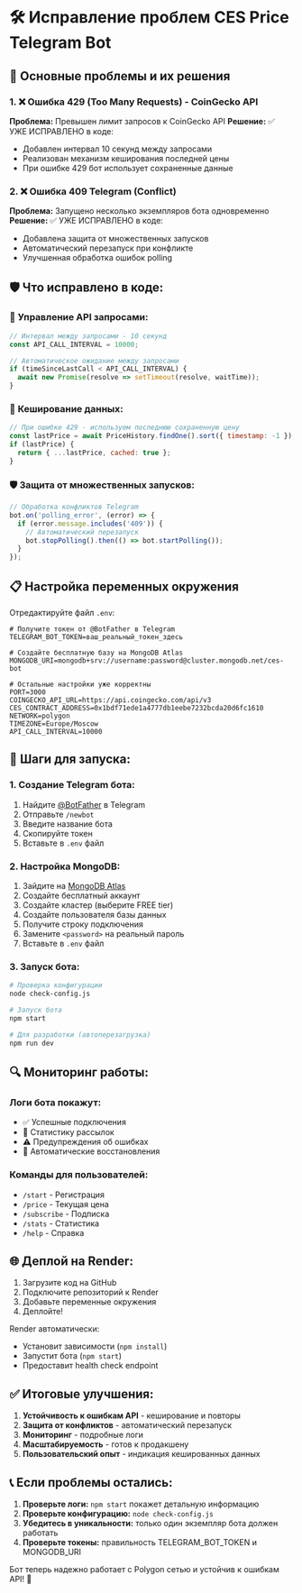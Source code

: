 # 🛠️ Исправление проблем CES Price Telegram Bot

## 🔧 Основные проблемы и их решения

### 1. ❌ Ошибка 429 (Too Many Requests) - CoinGecko API

**Проблема:** Превышен лимит запросов к CoinGecko API
**Решение:** ✅ УЖЕ ИСПРАВЛЕНО в коде:
- Добавлен интервал 10 секунд между запросами
- Реализован механизм кеширования последней цены
- При ошибке 429 бот использует сохраненные данные

### 2. ❌ Ошибка 409 Telegram (Conflict)

**Проблема:** Запущено несколько экземпляров бота одновременно
**Решение:** ✅ УЖЕ ИСПРАВЛЕНО в коде:
- Добавлена защита от множественных запусков
- Автоматический перезапуск при конфликте
- Улучшенная обработка ошибок polling

## 🛡️ Что исправлено в коде:

### 🔄 **Управление API запросами:**
```javascript
// Интервал между запросами - 10 секунд
const API_CALL_INTERVAL = 10000;

// Автоматическое ожидание между запросами
if (timeSinceLastCall < API_CALL_INTERVAL) {
  await new Promise(resolve => setTimeout(resolve, waitTime));
}
```

### 💾 **Кеширование данных:**
```javascript
// При ошибке 429 - используем последнюю сохраненную цену
const lastPrice = await PriceHistory.findOne().sort({ timestamp: -1 });
if (lastPrice) {
  return { ...lastPrice, cached: true };
}
```

### 🛡️ **Защита от множественных запусков:**
```javascript
// Обработка конфликтов Telegram
bot.on('polling_error', (error) => {
  if (error.message.includes('409')) {
    // Автоматический перезапуск
    bot.stopPolling().then(() => bot.startPolling());
  }
});
```

## 📋 Настройка переменных окружения

Отредактируйте файл `.env`:

```env
# Получите токен от @BotFather в Telegram
TELEGRAM_BOT_TOKEN=ваш_реальный_токен_здесь

# Создайте бесплатную базу на MongoDB Atlas
MONGODB_URI=mongodb+srv://username:password@cluster.mongodb.net/ces-bot

# Остальные настройки уже корректны
PORT=3000
COINGECKO_API_URL=https://api.coingecko.com/api/v3
CES_CONTRACT_ADDRESS=0x1bdf71ede1a4777db1eebe7232bcda20d6fc1610
NETWORK=polygon
TIMEZONE=Europe/Moscow
API_CALL_INTERVAL=10000
```

## 🚀 Шаги для запуска:

### 1. **Создание Telegram бота:**
1. Найдите [@BotFather](https://t.me/BotFather) в Telegram
2. Отправьте `/newbot`
3. Введите название бота
4. Скопируйте токен
5. Вставьте в `.env` файл

### 2. **Настройка MongoDB:**
1. Зайдите на [MongoDB Atlas](https://www.mongodb.com/atlas)
2. Создайте бесплатный аккаунт
3. Создайте кластер (выберите FREE tier)
4. Создайте пользователя базы данных
5. Получите строку подключения
6. Замените `<password>` на реальный пароль
7. Вставьте в `.env` файл

### 3. **Запуск бота:**
```bash
# Проверка конфигурации
node check-config.js

# Запуск бота
npm start

# Для разработки (автоперезагрузка)
npm run dev
```

## 🔍 Мониторинг работы:

### **Логи бота покажут:**
- ✅ Успешные подключения
- 📢 Статистику рассылок
- ⚠️ Предупреждения об ошибках
- 🔄 Автоматические восстановления

### **Команды для пользователей:**
- `/start` - Регистрация
- `/price` - Текущая цена
- `/subscribe` - Подписка
- `/stats` - Статистика
- `/help` - Справка

## 🌐 Деплой на Render:

1. Загрузите код на GitHub
2. Подключите репозиторий к Render
3. Добавьте переменные окружения
4. Деплойте!

Render автоматически:
- Установит зависимости (`npm install`)
- Запустит бота (`npm start`)
- Предоставит health check endpoint

## ✅ Итоговые улучшения:

1. **Устойчивость к ошибкам API** - кеширование и повторы
2. **Защита от конфликтов** - автоматический перезапуск
3. **Мониторинг** - подробные логи
4. **Масштабируемость** - готов к продакшену
5. **Пользовательский опыт** - индикация кешированных данных

## 📞 Если проблемы остались:

1. **Проверьте логи:** `npm start` покажет детальную информацию
2. **Проверьте конфигурацию:** `node check-config.js`
3. **Убедитесь в уникальности:** только один экземпляр бота должен работать
4. **Проверьте токены:** правильность TELEGRAM_BOT_TOKEN и MONGODB_URI

Бот теперь надежно работает с Polygon сетью и устойчив к ошибкам API! 🎉